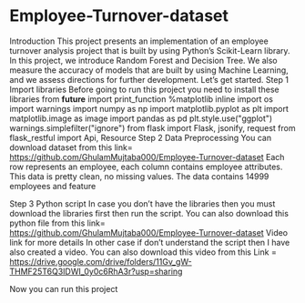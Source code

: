# Employee-Turnover-dataset

Introduction
This project presents an implementation of an employee turnover analysis project that is built by using Python’s Scikit-Learn library. In this project, we introduce Random Forest and Decision Tree. We also measure the accuracy of models that are built by using Machine Learning, and we assess directions for further development. Let’s get started.
Step 1
Import libraries
Before going to run this project you need to install these libraries 
from __future__ import print_function
%matplotlib inline
import os
import warnings
import numpy as np
import matplotlib.pyplot as plt
import matplotlib.image as image
import pandas as pd
plt.style.use("ggplot")
warnings.simplefilter("ignore")
from flask import Flask, jsonify, request
from flask_restful import Api, Resource
Step 2
Data Preprocessing
You can download dataset from this link= https://github.com/GhulamMujtaba000/Employee-Turnover-dataset
Each row represents an employee, each column contains employee attributes. 
This data is pretty clean, no missing values.
The data contains 14999 employees and feature

Step 3
Python script
In case you don’t have the libraries then you must download the libraries first then run the script.
You can also download this python file from this link= https://github.com/GhulamMujtaba000/Employee-Turnover-dataset
Video link for more details
In other case if don’t understand the script then I have also created a video.
You can also download this video from this 
Link = https://drive.google.com/drive/folders/11Gv_gW-THMF25T6Q3IDWI_0y0c6RhA3r?usp=sharing

Now you can run this project  
